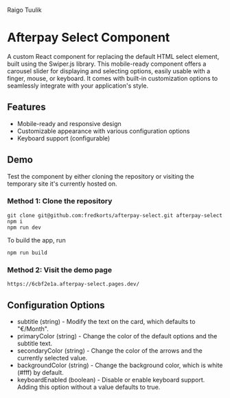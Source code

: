 Raigo Tuulik

# Afterpay Select Component

A custom React component for replacing the default HTML select element, built using the Swiper.js library. This mobile-ready component offers a carousel slider for displaying and selecting options, easily usable with a finger, mouse, or keyboard. It comes with built-in customization options to seamlessly integrate with your application's style.

## Features

- Mobile-ready and responsive design
- Customizable appearance with various configuration options
- Keyboard support (configurable)

## Demo

Test the component by either cloning the repository or visiting the temporary site it's currently hosted on.

### Method 1: Clone the repository

```
git clone git@github.com:fredkorts/afterpay-select.git afterpay-select
npm i
npm run dev
```

To build the app, run

```
npm run build
```

### Method 2: Visit the demo page

```
https://6cbf2e1a.afterpay-select.pages.dev/
```

## Configuration Options

- subtitle (string) - Modify the text on the card, which defaults to "€/Month".
- primaryColor (string) - Change the color of the default options and the subtitle text.
- secondaryColor (string) - Change the color of the arrows and the currently selected value.
- backgroundColor (string) - Change the background color, which is white (#fff) by default.
- keyboardEnabled (boolean) - Disable or enable keyboard support. Adding this option without a value defaults to true.
